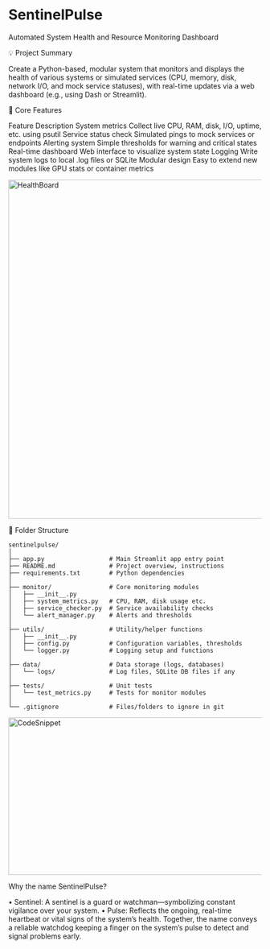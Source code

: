 # SentinelPulse
Automated System Health and Resource Monitoring Dashboard

💡 Project Summary

Create a Python-based, modular system that monitors and displays the health of various systems or simulated services (CPU, memory, disk, network I/O, and mock service statuses), with real-time updates via a web dashboard (e.g., using Dash or Streamlit).

🧱 Core Features

Feature	                Description
System metrics	        Collect live CPU, RAM, disk, I/O, uptime, etc. using psutil
Service status check	  Simulated pings to mock services or endpoints
Alerting system	        Simple thresholds for warning and critical states
Real-time dashboard	    Web interface to visualize system state
Logging	                Write system logs to local .log files or SQLite
Modular design	        Easy to extend new modules like GPU stats or container metrics

<img width="814" height="674" alt="HealthBoard" src="https://github.com/user-attachments/assets/87e2ccca-39ff-43df-8330-5861997ae786" />

📁 Folder Structure

```
sentinelpulse/
│
├── app.py                  # Main Streamlit app entry point
├── README.md               # Project overview, instructions
├── requirements.txt        # Python dependencies
│
├── monitor/                # Core monitoring modules
│   ├── __init__.py
│   ├── system_metrics.py   # CPU, RAM, disk usage etc.
│   ├── service_checker.py  # Service availability checks
│   └── alert_manager.py    # Alerts and thresholds
│
├── utils/                  # Utility/helper functions
│   ├── __init__.py
│   ├── config.py           # Configuration variables, thresholds
│   └── logger.py           # Logging setup and functions
│
├── data/                   # Data storage (logs, databases)
│   └── logs/               # Log files, SQLite DB files if any
│
├── tests/                  # Unit tests
│   └── test_metrics.py     # Tests for monitor modules
│
└── .gitignore              # Files/folders to ignore in git
```

<img width="875" height="313" alt="CodeSnippet" src="https://github.com/user-attachments/assets/04b67706-0e4d-408f-a415-01e53f02e275" />

Why the name SentinelPulse?

•	Sentinel: A sentinel is a guard or watchman—symbolizing constant vigilance over your system.
•	Pulse: Reflects the ongoing, real-time heartbeat or vital signs of the system’s health.
Together, the name conveys a reliable watchdog keeping a finger on the system’s pulse to detect and signal problems early.

